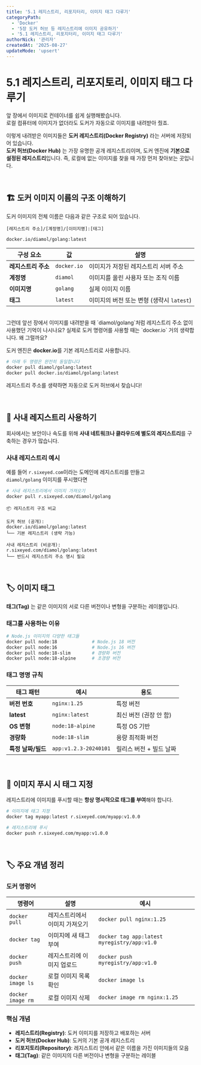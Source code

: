 ```yaml
---
title: '5.1 레지스트리, 리포지터리, 이미지 태그 다루기'
categoryPath:
  - 'Docker'
  - '5장 도커 허브 등 레지스트리에 이미지 공유하기'
  - '5.1 레지스트리, 리포지터리, 이미지 태그 다루기'
authorNick: '관리자'
createdAt: '2025-08-27'
updateMode: 'upsert'
---
```


# 5.1 레지스트리, 리포지토리, 이미지 태그 다루기

앞 장에서 이미지로 컨테이너를 쉽게 실행해봤습니다.  
로컬 컴퓨터에 이미지가 없더라도 도커가 자동으로 이미지를 내려받아 줬죠.

이렇게 내려받은 이미지들은 **도커 레지스트리(Docker Registry)** 라는 서버에 저장되어 있습니다.  
**도커 허브(Docker Hub)** 는 가장 유명한 공개 레지스트리이며, 도커 엔진에 **기본으로 설정된 레지스트리**입니다. 즉, 로컬에 없는 이미지를 찾을 때 가장 먼저 찾아보는 곳입니다.

<br/>

## 🏗️ 도커 이미지 이름의 구조 이해하기

도커 이미지의 전체 이름은 다음과 같은 구조로 되어 있습니다.

```
[레지스트리 주소]/[계정명]/[이미지명]:[태그]
```

```bash
docker.io/diamol/golang:latest
```

| 구성 요소           | 값          | 설명                                      |
| ------------------- | ----------- | ----------------------------------------- |
| **레지스트리 주소** | `docker.io` | 이미지가 저장된 레지스트리 서버 주소      |
| **계정명**          | `diamol`    | 이미지를 올린 사용자 또는 조직 이름       |
| **이미지명**        | `golang`    | 실제 이미지 이름                          |
| **태그**            | `latest`    | 이미지의 버전 또는 변형 (생략시 `latest`) |

<br/>
그런데 앞선 장에서 이미지를 내려받을 때 `diamol/golang`처럼 레지스트리 주소 없이 사용했던 기억이 나시나요?  
실제로 도커 명령어를 사용할 때는 `docker.io` 거의 생략합니다. 왜 그럴까요?

도커 엔진은 <strong>docker.io</strong>를 기본 레지스트리로 사용합니다.

```bash
# 아래 두 명령은 완전히 동일합니다
docker pull diamol/golang:latest
docker pull docker.io/diamol/golang:latest
```

레지스트리 주소를 생략하면 자동으로 도커 허브에서 찾습니다!

<br/>

## 🏢 사내 레지스트리 사용하기

회사에서는 보안이나 속도를 위해 **사내 네트워크나 클라우드에 별도의 레지스트리**를 구축하는 경우가 많습니다.

### 사내 레지스트리 예시

예를 들어 `r.sixeyed.com`이라는 도메인에 레지스트리를 만들고  
`diamol/golang` 이미지를 푸시했다면

```bash
# 사내 레지스트리에서 이미지 가져오기
docker pull r.sixeyed.com/diamol/golang
```

```
📦 레지스트리 구조 비교

도커 허브 (공개):
docker.io/diamol/golang:latest
└── 기본 레지스트리 (생략 가능)

사내 레지스트리 (비공개):
r.sixeyed.com/diamol/golang:latest
└── 반드시 레지스트리 주소 명시 필요
```

<br/>

## 🏷️ 이미지 태그

**태그(Tag)** 는 같은 이미지의 서로 다른 버전이나 변형을 구분하는 레이블입니다.

### 태그를 사용하는 이유

```bash
# Node.js 이미지의 다양한 태그들
docker pull node:18             # Node.js 18 버전
docker pull node:16             # Node.js 16 버전
docker pull node:18-slim        # 경량화 버전
docker pull node:18-alpine      # 초경량 버전
```

### 태그 명명 규칙

| 태그 패턴          | 예시                  | 용도                    |
| ------------------ | --------------------- | ----------------------- |
| **버전 번호**      | `nginx:1.25`          | 특정 버전               |
| **latest**         | `nginx:latest`        | 최신 버전 (권장 안 함)  |
| **OS 변형**        | `node:18-alpine`      | 특정 OS 기반            |
| **경량화**         | `node:18-slim`        | 용량 최적화 버전        |
| **특정 날짜/빌드** | `app:v1.2.3-20240101` | 릴리스 버전 + 빌드 날짜 |

<br/>

## 📝 이미지 푸시 시 태그 지정

레지스트리에 이미지를 푸시할 때는 **항상 명시적으로 태그를 부여**해야 합니다.

```bash
# 이미지에 태그 지정
docker tag myapp:latest r.sixeyed.com/myapp:v1.0.0

# 레지스트리에 푸시
docker push r.sixeyed.com/myapp:v1.0.0
```

<br/>

## 🏷️ 주요 개념 정리

### 도커 명령어

| 명령어            | 설명                           | 예시                                        |
| ----------------- | ------------------------------ | ------------------------------------------- |
| `docker pull`     | 레지스트리에서 이미지 가져오기 | `docker pull nginx:1.25`                    |
| `docker tag`      | 이미지에 새 태그 부여          | `docker tag app:latest myregistry/app:v1.0` |
| `docker push`     | 레지스트리에 이미지 업로드     | `docker push myregistry/app:v1.0`           |
| `docker image ls` | 로컬 이미지 목록 확인          | `docker image ls`                           |
| `docker image rm` | 로컬 이미지 삭제               | `docker image rm nginx:1.25`                |

### 핵심 개념

- **레지스트리(Registry)**: 도커 이미지를 저장하고 배포하는 서버
- **도커 허브(Docker Hub)**: 도커의 기본 공개 레지스트리
- **리포지토리(Repository)**: 레지스트리 안에서 같은 이름을 가진 이미지들의 모음
- **태그(Tag)**: 같은 이미지의 다른 버전이나 변형을 구분하는 레이블

<br/>
